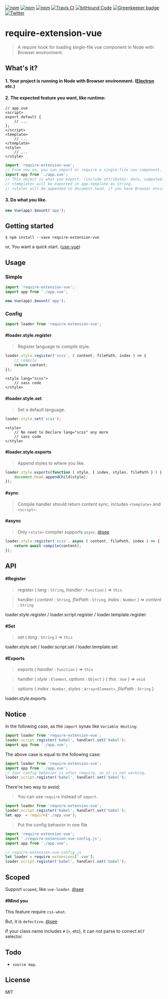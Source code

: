 [![npm](https://img.shields.io/npm/l/require-extension-vue.svg)](https://www.npmjs.org/package/require-extension-vue)
[![npm](https://img.shields.io/npm/v/require-extension-vue.svg)](https://www.npmjs.org/package/require-extension-vue)
[![npm](https://img.shields.io/npm/dm/require-extension-vue.svg)](https://www.npmjs.org/package/require-extension-vue)
[![Travis CI](https://img.shields.io/travis/lixinliang/require-extension-vue.svg)](https://travis-ci.org/lixinliang/mrequire-extension-vue)
[![bitHound Code](https://www.bithound.io/github/lixinliang/require-extension-vue/badges/code.svg)](https://www.bithound.io/github/lixinliang/require-extension-vue)
[![Greenkeeper badge](https://badges.greenkeeper.io/lixinliang/require-extension-vue.svg)](https://greenkeeper.io/)
[![Twitter](https://img.shields.io/badge/twitter-@qq393464140-blue.svg)](http://twitter.com/qq393464140)

# require-extension-vue
> A require hook for loading single-file vue component in Node with Browser environment.

## What's it?

#### 1. Your project is running in Node with Browser environment. ([Electron](https://electron.atom.io/) etc.)

#### 2. The expected feature you want, like runtime:

```vue
// app.vue
<script>
export default {
    // ...
};
</script>
<template>
    // ...
</template>
<style>
    // ...
</style>
```

```js
import 'require-extension-vue';
// From now on, you can import or require a single-file vue component.
import app from './app.vue';
// This object is what you export. (include attributes: data, computed, created etc.)
// <template> will be exported in app.template as String.
// <style> will be appended to document.head, if you have Browser environment.
```

#### 3. Do what you like.

```js
new Vue(app).$mount('app');
```

## Getting started

```
$ npm install --save require-extension-vue
```

or, You want a quick start. ([use-vue](https://www.npmjs.com/package/use-vue))

## Usage

### Simple

```js
import 'require-extension-vue';
import app from './app.vue';

new Vue(app).$mount('app');
```

### Config

```js
import loader from 'require-extension-vue';
```

#### #loader.style.register
> Register language to compile style.

```js
loader.style.register('scss', ( content, filePath, index ) => {
    // compile
    return content;
});
```

```vue
<style lang="scss">
    // sass code
</style>
```

#### #loader.style.set
> Set a default language.

```js
loader.style.set('scss');
```

```vue
<style>
    // No need to Declare lang="scss" any more
    // sass code
</style>
```

#### #loader.style.exports
> Append styles to where you like.

```js
loader.style.exports(function ( style, { index, styles, filePath } ) {
    document.head.appendChild(style);
});
```

#### #sync
> Compile handler should return content sync, includes `<template>` and `<script>`.

#### #async
> Only `<style>` compiler supports `async`. [@see](https://github.com/lixinliang/require-extension-vue/blob/master/index.js#L135)

```js
loader.style.register('scss', async ( content, filePath, index ) => {
    return await compile(content);
});
```

## API

#### #Register
> register ( *lang* : `String`, *handler* : `Function` ) => `this`

> handler ( *content* : `String`, *filePath* : `String`, *index* : `Number` ) => *content* : `String`

loader.style.register / loader.script.register / loader.template.register

#### #Set
> set ( *lang* : `String` ) => `this`

loader.style.set / loader.script.set / loader.template.set

#### #Exports
> exports ( *handler* : `Function` ) => `this`

> handler ( *style* : `Element`, *options* : `Object` ) { *this* : `Vue` } => `void`

> options { *index* : `Number`, *styles* : `Array<Element>`, *filePath* : `String` }

loader.style.exports

## Notice

In the following case, as the `import` synax like `Variable Hosting`:

```js
import loader from 'require-extension-vue';
loader.script.register('babel', handler).set('babel');
import app from './app.vue';
```

The above case is equal to the following case:

```js
import loader from 'require-extension-vue';
import app from './app.vue';
// Your config behavior is after require, so it is not working.
loader.script.register('babel', handler).set('babel');
```

There're two way to avoid:

> You can use `require` instead of `import`.

```js
import loader from 'require-extension-vue';
loader.script.register('babel', handler).set('babel');
let app  = require('./app.vue');
```

> Put the config behavior in one file.

```js
import 'require-extension-vue';
import './require-extension-vue-config.js';
import app from './app.vue';
```

```js
// require-extension-vue-config.js
let loader = require.extensions['.vue'];
loader.script.register('babel', handler).set('babel');
```

## Scoped

Support `scoped`, like `vue-loader`. [@see](https://github.com/vuejs/vue-loader/blob/master/docs/en/features/scoped-css.md)

#### #Mind you

This feature require `css-what`.

But, it is `defective`. [@see](https://github.com/fb55/css-what/blob/master/stringify.js#L53)

If your class name includes `#` (`>`, etc), it can not parse to correct `AST` selector.

## Todo

* `source map`.

## License

MIT
